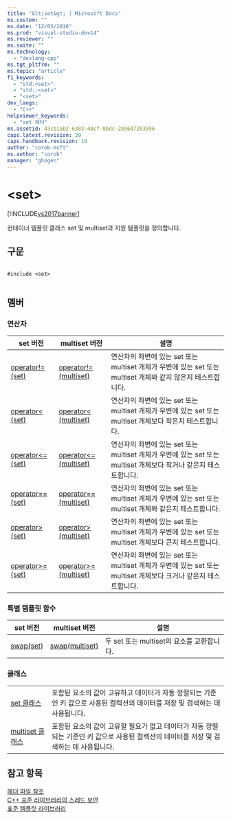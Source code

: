 ```yaml
---
title: "&lt;set&gt; | Microsoft Docs"
ms.custom: ""
ms.date: "12/03/2016"
ms.prod: "visual-studio-dev14"
ms.reviewer: ""
ms.suite: ""
ms.technology: 
  - "devlang-cpp"
ms.tgt_pltfrm: ""
ms.topic: "article"
f1_keywords: 
  - "std.<set>"
  - "std::<set>"
  - "<set>"
dev_langs: 
  - "C++"
helpviewer_keywords: 
  - "set 헤더"
ms.assetid: 43cb1ab2-6383-48cf-8bdc-2b96d7203596
caps.latest.revision: 20
caps.handback.revision: 10
author: "corob-msft"
ms.author: "corob"
manager: "ghogen"
---
```

# &lt;set&gt;
[!INCLUDE[vs2017banner](../assembler/inline/includes/vs2017banner.md)]

컨테이너 템플릿 클래스 set 및 multiset과 지원 템플릿을 정의합니다.  
  
## 구문  
  
```  
  
#include <set>  
  
```  
  
## 멤버  
  
### 연산자  
  
|set 버전|multiset 버전|설명|  
|------------|-----------------|--------|  
|[operator\!\= \(set\)](../Topic/operator!=%20\(set\).md)|[operator\!\= \(multiset\)](../Topic/operator!=%20\(multiset\).md)|연산자의 좌변에 있는 set 또는 multiset 개체가 우변에 있는 set 또는 multiset 개체와 같지 않은지 테스트합니다.|  
|[operator\< \(set\)](../Topic/operator%3C%20\(set\).md)|[operator\< \(multiset\)](../Topic/operator%3C%20\(multiset\).md)|연산자의 좌변에 있는 set 또는 multiset 개체가 우변에 있는 set 또는 multiset 개체보다 작은지 테스트합니다.|  
|[operator\<\= \(set\)](../Topic/operator%3C=%20\(set\).md)|[operator\<\= \(multiset\)](../Topic/operator%3C=%20\(multiset\).md)|연산자의 좌변에 있는 set 또는 multiset 개체가 우변에 있는 set 또는 multiset 개체보다 작거나 같은지 테스트합니다.|  
|[operator\=\= \(set\)](../Topic/operator==%20\(set\).md)|[operator\=\= \(multiset\)](../Topic/operator==%20\(multiset\).md)|연산자의 좌변에 있는 set 또는 multiset 개체가 우변에 있는 set 또는 multiset 개체와 같은지 테스트합니다.|  
|[operator\> \(set\)](../Topic/operator%3E%20\(set\).md)|[operator\> \(multiset\)](../Topic/operator%3E%20\(multiset\).md)|연산자의 좌변에 있는 set 또는 multiset 개체가 우변에 있는 set 또는 multiset 개체보다 큰지 테스트합니다.|  
|[operator\>\= \(set\)](../Topic/operator%3E=%20\(set\).md)|[operator\>\= \(multiset\)](../Topic/operator%3E=%20\(multiset\).md)|연산자의 좌변에 있는 set 또는 multiset 개체가 우변에 있는 set 또는 multiset 개체보다 크거나 같은지 테스트합니다.|  
  
### 특별 템플릿 함수  
  
|set 버전|multiset 버전|설명|  
|------------|-----------------|--------|  
|[swap\(set\)](../Topic/swap%20\(set\).md)|[swap\(multiset\)](../Topic/swap%20\(multiset\).md)|두 set 또는 multiset의 요소를 교환합니다.|  
  
### 클래스  
  
|||  
|-|-|  
|[set 클래스](../standard-library/set-class.md)|포함된 요소의 값이 고유하고 데이터가 자동 정렬되는 기준인 키 값으로 사용된 컬렉션의 데이터를 저장 및 검색하는 데 사용됩니다.|  
|[multiset 클래스](../standard-library/multiset-class.md)|포함된 요소의 값이 고유할 필요가 없고 데이터가 자동 정렬되는 기준인 키 값으로 사용된 컬렉션의 데이터를 저장 및 검색하는 데 사용됩니다.|  
  
## 참고 항목  
 [헤더 파일 참조](../standard-library/cpp-standard-library-header-files.md)   
 [C\+\+ 표준 라이브러리의 스레드 보안](../standard-library/thread-safety-in-the-cpp-standard-library.md)   
 [표준 템플릿 라이브러리](../misc/standard-template-library.md)